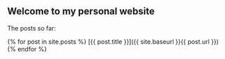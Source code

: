 ## Welcome to my personal website

The posts so far:

  {% for post in site.posts %}
  [{{ post.title }}]({{ site.baseurl }}{{ post.url }})
  {% endfor %}		
